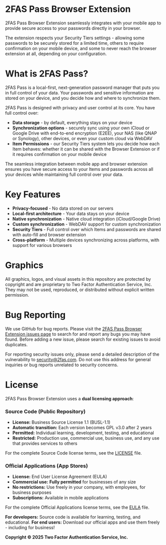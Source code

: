 # 2FAS Pass Browser Extension
2FAS Pass Browser Extension seamlessly integrates with your mobile app to provide secure access to your passwords directly in your browser.

The extension respects your Security Tiers settings - allowing some passwords to be securely stored for a limited time, others to require confirmation on your mobile device, and some to never reach the browser extension at all, depending on your configuration.
# What is 2FAS Pass?
2FAS Pass is a local-first, next-generation password manager that puts you in full control of your data. Your passwords and sensitive information are stored on your device, and you decide how and where to synchronize them.

2FAS Pass is designed with privacy and user control at its core. You have full control over:
* **Data storage** - by default, everything stays on your device
* **Synchronization options** - securely sync using your own iCloud or Google Drive with end-to-end encryption (E2EE), your NAS (like QNAP or Synology), other devices, or even your custom cloud via WebDAV
* **Item Permissions** - our Security Tiers system lets you decide how each Item behaves: whether it can be shared with the Browser Extension or if it requires confirmation on your mobile device

The seamless integration between mobile app and browser extension ensures you have secure access to your Items and passwords across all your devices while maintaining full control over your data.
# Key Features
* **Privacy-focused** - No data stored on our servers
* **Local-first architecture** - Your data stays on your device
* **Native synchronization** - Native cloud integration (iCloud/Google Drive)
* **Custom synchronization** - WebDAV support for custom synchronization
* **Security Tiers** - Full control over which Items and passwords are shared with auto-fill and browser extension
* **Cross-platform** - Multiple devices synchronizing across platforms, with support for various browsers
# Graphics
All graphics, logos, and visual assets in this repository are protected by copyright and are proprietary to Two Factor Authentication Service, Inc. They may not be used, reproduced, or distributed without explicit written permission.
# Bug Reporting
We use GitHub for bug reports. Please visit the [2FAS Pass Browser Extension issues page](https://github.com/twofas/2fas-pass-browser-extension/issues) to search for and report any bugs you may have found. Before adding a new issue, please search for existing issues to avoid duplicates.

For reporting security issues only, please send a detailed description of the vulnerability to [security@2fas.com](mailto:security@2fas.com). Do not use this address for general inquiries or bug reports unrelated to security concerns.
# License
2FAS Pass Browser Extension uses a **dual licensing approach**:

### Source Code (Public Repository)
- **License:** Business Source License 1.1 (BUSL-1.1)
- **Automatic transition:** Each version becomes GPL v3.0 after 2 years
- **Permitted:** Individual learning, development, testing, and educational
- **Restricted:** Production use, commercial use, business use, and any 
  use that provides services to others

For the complete Source Code license terms, see the [LICENSE](LICENSE) file.

### Official Applications (App Stores)
- **License:** End User License Agreement (EULA)  
- **Commercial use:** **Fully permitted** for businesses of any size
- **No restrictions:** Use freely in your company, with employees, for business purposes
- **Subscriptions:** Available in mobile applications

For the complete Official Applications license terms, see the [EULA](EULA.md) file.

**For developers:** Source code is available for learning, testing, and educational.
**For end users:** Download our official apps and use them freely - including for business!


**Copyright © 2025 Two Factor Authentication Service, Inc.**
